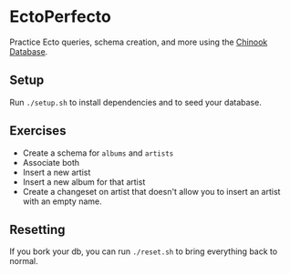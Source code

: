 # EctoPerfecto

Practice Ecto queries, schema creation, and more using the [Chinook Database](https://github.com/lerocha/chinook-database).

## Setup
Run `./setup.sh` to install dependencies and to seed your database.

## Exercises

* Create a schema for `albums` and `artists`
* Associate both
* Insert a new artist
* Insert a new album for that artist
* Create a changeset on artist that doesn't allow you to insert an artist with an empty name.

## Resetting
If you bork your db, you can run `./reset.sh` to bring everything back to normal.
